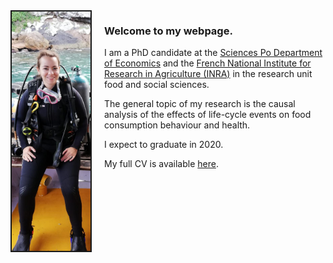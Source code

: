 

<img src="picture1.jpg" style="width:25%; border:2px solid; margin-right: 20px" align="left">


### Welcome to my webpage.

I am a PhD candidate at the [Sciences Po Department of Economics](http://econ.sciences-po.fr/) and the [French National Institute for Research in Agriculture (INRA)](https://www6.versailles-grignon.inra.fr/aliss) in the research unit food and social sciences.

The general topic of my research is the causal analysis of the effects of life-cycle events on food consumption behaviour and health.

I expect to graduate in 2020.


My full CV is available [here](Academic_CV_Mink.pdf).


